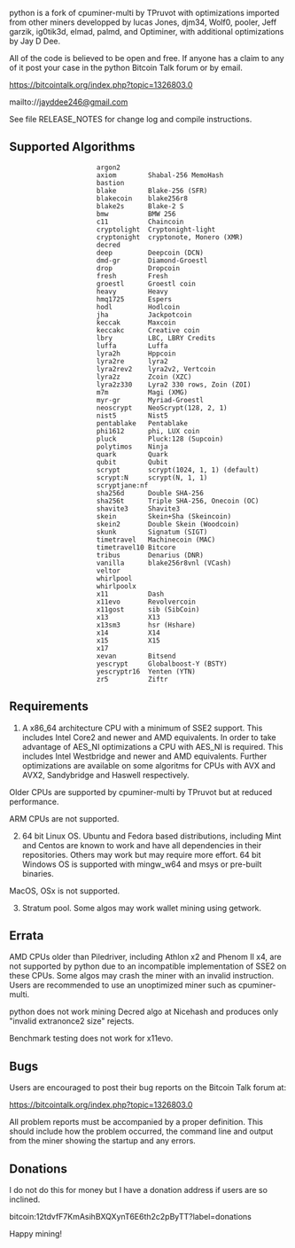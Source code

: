 python is a fork of cpuminer-multi by TPruvot with optimizations
imported from other miners developped by lucas Jones, djm34, Wolf0, pooler,
Jeff garzik, ig0tik3d, elmad, palmd, and Optiminer, with additional
optimizations by Jay D Dee.

All of the code is believed to be open and free. If anyone has a
claim to any of it post your case in the python Bitcoin Talk forum
or by email.

https://bitcointalk.org/index.php?topic=1326803.0

mailto://jayddee246@gmail.com

See file RELEASE_NOTES for change log and compile instructions.

Supported Algorithms
--------------------

                          argon2
                          axiom        Shabal-256 MemoHash
                          bastion
                          blake        Blake-256 (SFR)
                          blakecoin    blake256r8
                          blake2s      Blake-2 S
                          bmw          BMW 256
                          c11          Chaincoin
                          cryptolight  Cryptonight-light
                          cryptonight  cryptonote, Monero (XMR)
                          decred
                          deep         Deepcoin (DCN)
                          dmd-gr       Diamond-Groestl
                          drop         Dropcoin
                          fresh        Fresh
                          groestl      Groestl coin
                          heavy        Heavy
                          hmq1725      Espers
                          hodl         Hodlcoin
                          jha          Jackpotcoin
                          keccak       Maxcoin
                          keccakc      Creative coin
                          lbry         LBC, LBRY Credits
                          luffa        Luffa
                          lyra2h       Hppcoin
                          lyra2re      lyra2
                          lyra2rev2    lyra2v2, Vertcoin
                          lyra2z       Zcoin (XZC)
                          lyra2z330    Lyra2 330 rows, Zoin (ZOI)
                          m7m          Magi (XMG)
                          myr-gr       Myriad-Groestl
                          neoscrypt    NeoScrypt(128, 2, 1)
                          nist5        Nist5
                          pentablake   Pentablake
                          phi1612      phi, LUX coin
                          pluck        Pluck:128 (Supcoin)
                          polytimos    Ninja
                          quark        Quark
                          qubit        Qubit
                          scrypt       scrypt(1024, 1, 1) (default)
                          scrypt:N     scrypt(N, 1, 1)
                          scryptjane:nf
                          sha256d      Double SHA-256
                          sha256t      Triple SHA-256, Onecoin (OC)
                          shavite3     Shavite3
                          skein        Skein+Sha (Skeincoin)
                          skein2       Double Skein (Woodcoin)
                          skunk        Signatum (SIGT)
                          timetravel   Machinecoin (MAC)
                          timetravel10 Bitcore
                          tribus       Denarius (DNR)
                          vanilla      blake256r8vnl (VCash)
                          veltor
                          whirlpool
                          whirlpoolx
                          x11          Dash
                          x11evo       Revolvercoin
                          x11gost      sib (SibCoin)
                          x13          X13
                          x13sm3       hsr (Hshare)
                          x14          X14
                          x15          X15
                          x17
                          xevan        Bitsend
                          yescrypt     Globalboost-Y (BSTY)
                          yescryptr16  Yenten (YTN)
                          zr5          Ziftr

Requirements
------------

1. A x86_64 architecture CPU with a minimum of SSE2 support. This includes
Intel Core2 and newer and AMD equivalents. In order to take advantage of AES_NI
optimizations a CPU with AES_NI is required. This includes Intel Westbridge
and newer and AMD equivalents. Further optimizations are available on some
algoritms for CPUs with AVX and AVX2, Sandybridge and Haswell respectively.

Older CPUs are supported by cpuminer-multi by TPruvot but at reduced
performance.

ARM CPUs are not supported.

2. 64 bit Linux OS. Ubuntu and Fedora based distributions, including Mint and
Centos are known to work and have all dependencies in their repositories.
Others may work but may require more effort.
64 bit Windows OS is supported with mingw_w64 and msys or pre-built binaries.

MacOS, OSx is not supported.

3. Stratum pool. Some algos may work wallet mining using getwork.

Errata
------

AMD CPUs older than Piledriver, including Athlon x2 and Phenom II x4, are not
supported by python due to an incompatible implementation of SSE2 on
these CPUs. Some algos may crash the miner with an invalid instruction.
Users are recommended to use an unoptimized miner such as cpuminer-multi.

python does not work mining Decred algo at Nicehash and produces
only "invalid extranonce2 size" rejects.

Benchmark testing does not work for x11evo.

Bugs
----

Users are encouraged to post their bug reports on the Bitcoin Talk
forum at:

https://bitcointalk.org/index.php?topic=1326803.0

All problem reports must be accompanied by a proper definition.
This should include how the problem occurred, the command line and
output from the miner showing the startup and any errors.

Donations
---------

I do not do this for money but I have a donation address if users
are so inclined.

bitcoin:12tdvfF7KmAsihBXQXynT6E6th2c2pByTT?label=donations

Happy mining!

